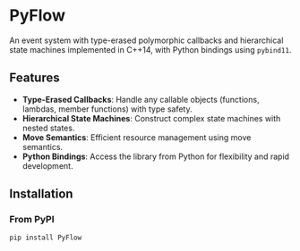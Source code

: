 # PyFlow

An event system with type-erased polymorphic callbacks and hierarchical state machines implemented in C++14, with Python bindings using `pybind11`.

## Features

- **Type-Erased Callbacks**: Handle any callable objects (functions, lambdas, member functions) with type safety.
- **Hierarchical State Machines**: Construct complex state machines with nested states.
- **Move Semantics**: Efficient resource management using move semantics.
- **Python Bindings**: Access the library from Python for flexibility and rapid development.

## Installation

### From PyPI

```bash
pip install PyFlow

